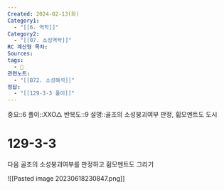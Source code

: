 ```yaml
---
Created: 2024-02-13(화)
Category1:
  - "[[6. 역학]]"
Category2:
  - "[[07. 소성역학]]"
RC 계산형 목차: 
Sources: 
tags:
  - 🧮
관련노트:
  - "[[B72. 소성해석]]"
정답:
  - "[[129-3-3 풀이]]"
---
```

중요::6
풀이::XXO△
반복도::9
설명::골조의 소성붕괴여부 판정, 휨모멘트도 도시
#  129-3-3

다음 골조의 소성붕괴여부를 판정하고 휨모멘트도 그리기

![[Pasted image 20230618230847.png]]
